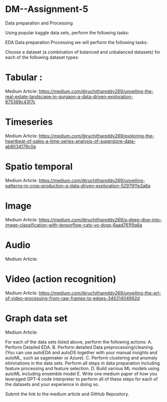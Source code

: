 # DM--Assignment-5

Data preparation and Processing

Using popular kaggle data sets, perform the following tasks:

EDA
Data preparation
Processing
we will perform the following tasks:

Choose a dataset (a combination of balanced and unbalanced datasets) for each of the following dataset types:

# Tabular : 

Medium Article:  https://medium.com/@ruchithareddy269/unveiling-the-real-estate-landscape-in-gurgaon-a-data-driven-exploration-875369c43f7c  

# Timeseries     
 Medium Article:  https://medium.com/@ruchithareddy269/exploring-the-heartbeat-of-sales-a-time-series-analysis-of-superstore-data-ab8034179c0a

# Spatio temporal    
 Medium Article: https://medium.com/@ruchithareddy269/unveiling-patterns-in-crop-production-a-data-driven-exploration-5297911e2a6a

# Image 
 Medium Article: https://medium.com/@ruchithareddy269/a-deep-dive-into-image-classification-with-tensorflow-cats-vs-dogs-6aad761f9a6a

# Audio      
 Medium Article:  

# Video (action recognition)  
 Medium Article:  https://medium.com/@ruchithareddy269/unveiling-the-art-of-video-processing-from-raw-frames-to-edges-34631404992d

# Graph data set   
 Medium Article:  



For each of the data sets listed above, perform the following actions: A. Perform Detailed EDA. B. Perform detailed Data preprocessing/cleaning. (You can use autoEDA and autoDS together with your manual insights and autoML, such as sagemaker or Azure). C. Perform clustering and anomaly eliminations in the data sets. Perform all steps in data preparation including feature processing and feature selection. D. Build various ML models using autoML including ensemble model E. Write one medium paper of how you leveraged GPT-4 code interpreter to perform all of these steps for each of the datasets and your experience in doing so.

Submit the link to the medium article and GitHub Repository.


